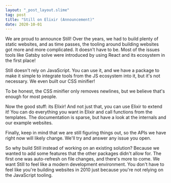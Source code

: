 ```yaml
---
layout: "_post_layout.slime"
tag: post
title: "Still on Elixir (Announcement)"
date: 2020-10-01
---
```


We are proud to announce Still! Over the years, we had to build plenty of
static websites, and as time passes, the tooling around building websites got
more and more complicated. It doesn't have to be. Most of the issues tools like
Gatsby solve were introduced by using React and its ecosystem in the first
place!

Still doesn't rely on JavaScript. You can use it, and we have a package to make
it simple to integrate tools from the JS ecosystem into it, but it's not
necessary. We even built our CSS minifier!

To be honest, the CSS minifier only removes newlines, but we believe that's
enough for most people.

Now the good stuff: its Elixir! And not just that, you can use Elixir to extend
it! You can do everything you want in Elixir and call functions from the
templates. The documentation is sparse, but have a look at the internals and
our example websites.

Finally, keep in mind that we are still figuring things out, so the APIs we
have right now will likely change. We'll try and answer any issue you open.

So why build Still instead of working on an existing solution? Because we
wanted to add some features that the other packages didn't allow for. The first
one was auto-refresh on file changes, and there's more to come. We want Still
to feel like a modern development environment. You don't have to feel like
you're building websites in 2010 just because you're not relying on the
JavaScript tooling.
